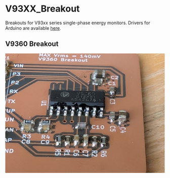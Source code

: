 # V93XX_Breakout
Breakouts for V93xx series single-phase energy monitors. Drivers for Arduino are available [here](https://github.com/whatnick/V93XX_Arduino).

## V9360 Breakout
![V9360 Breakout Macro](./docs/V9360_PCB.jpg)
